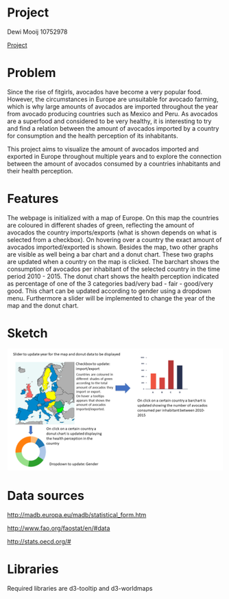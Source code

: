 # Project

Dewi Mooij 10752978

[Project](https://DMooij.github.io/programmeerproject/index.html)

# Problem

Since the rise of fitgirls, avocados have become a very popular food. However, the circumstances in Europe are unsuitable for avocado farming, which is why large amounts of avocados are imported throughout the year from avocado producing countries such as Mexico and Peru. As avocados are a superfood and considered to be very healthy, it is interesting to try and find a relation between the amount of avocados imported by a country for consumption and the health perception of its inhabitants.  

This project aims to visualize the amount of avocados imported and exported in Europe throughout multiple years and to explore the connection between the amount of avocados consumed by a countries inhabitants and their health perception.

# Features

The webpage is initialized with a map of Europe. On this map the countries are coloured in different shades of green, reflecting the amount of avocados the country imports/exports (what is shown depends on what is selected from a checkbox). On hovering over a country the exact amount of avocados imported/exported is shown. Besides the map, two other graphs are visible as well being a bar chart and a donut chart. These two graphs are updated when a country on the map is clicked. The barchart shows the consumption of avocados per inhabitant of the selected country in the time period 2010 - 2015. The donut chart shows the health perception indicated as percentage of one of the 3 categories bad/very bad - fair - good/very good. This chart can be updated according to gender using a dropdown menu. Furthermore a slider will be implemented to change the year of the map and the donut chart.

# Sketch
![sketch](doc/sketchREADME.PNG)


# Data sources

http://madb.europa.eu/madb/statistical_form.htm

http://www.fao.org/faostat/en/#data

http://stats.oecd.org/#

# Libraries

Required libraries are d3-tooltip and d3-worldmaps
